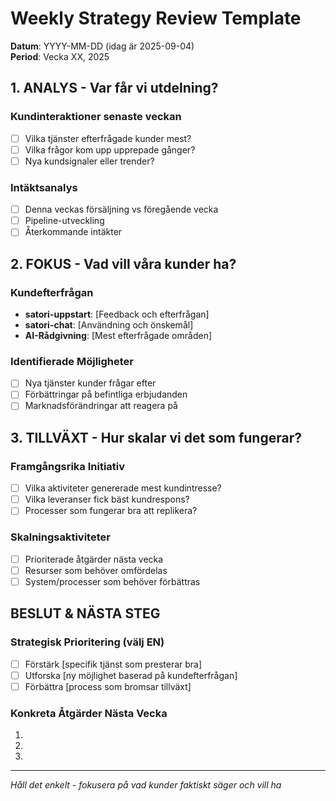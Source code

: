 # Weekly Strategy Review Template

**Datum**: YYYY-MM-DD (idag är 2025-09-04)  
**Period**: Vecka XX, 2025

## 1. ANALYS - Var får vi utdelning?

### Kundinteraktioner senaste veckan
- [ ] Vilka tjänster efterfrågade kunder mest?
- [ ] Vilka frågor kom upp upprepade gånger?
- [ ] Nya kundsignaler eller trender?

### Intäktsanalys  
- [ ] Denna veckas försäljning vs föregående vecka
- [ ] Pipeline-utveckling  
- [ ] Återkommande intäkter

## 2. FOKUS - Vad vill våra kunder ha?

### Kundefterfrågan
- **satori-uppstart**: [Feedback och efterfrågan]
- **satori-chat**: [Användning och önskemål] 
- **AI-Rådgivning**: [Mest efterfrågade områden]

### Identifierade Möjligheter
- [ ] Nya tjänster kunder frågar efter
- [ ] Förbättringar på befintliga erbjudanden
- [ ] Marknadsförändringar att reagera på

## 3. TILLVÄXT - Hur skalar vi det som fungerar?

### Framgångsrika Initiativ
- [ ] Vilka aktiviteter genererade mest kundintresse?
- [ ] Vilka leveranser fick bäst kundrespons?
- [ ] Processer som fungerar bra att replikera?

### Skalningsaktiviteter
- [ ] Prioriterade åtgärder nästa vecka
- [ ] Resurser som behöver omfördelas  
- [ ] System/processer som behöver förbättras

## BESLUT & NÄSTA STEG

### Strategisk Prioritering (välj EN)
- [ ] Förstärk [specifik tjänst som presterar bra]
- [ ] Utforska [ny möjlighet baserad på kundefterfrågan]  
- [ ] Förbättra [process som bromsar tillväxt]

### Konkreta Åtgärder Nästa Vecka
1. 
2.
3.

---
*Håll det enkelt - fokusera på vad kunder faktiskt säger och vill ha*
